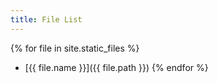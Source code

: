 ```yaml
---
title: File List
---
```

{% for file in site.static_files %}
- [{{ file.name }}]({{ file.path }})
{% endfor %}
